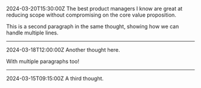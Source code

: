 2024-03-20T15:30:00Z
The best product managers I know are great at reducing scope without compromising on the core value proposition.

This is a second paragraph in the same thought, showing how we can handle multiple lines.

---

2024-03-18T12:00:00Z
Another thought here.

With multiple paragraphs too!

---

2024-03-15T09:15:00Z
A third thought.